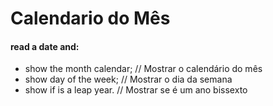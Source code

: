 # Calendario do Mês

#### read a date and:
- show the month calendar; // Mostrar o calendário do mês
- show day of the week;    // Mostrar o dia da semana
- show if is a leap year.  // Mostrar se é um ano bissexto

